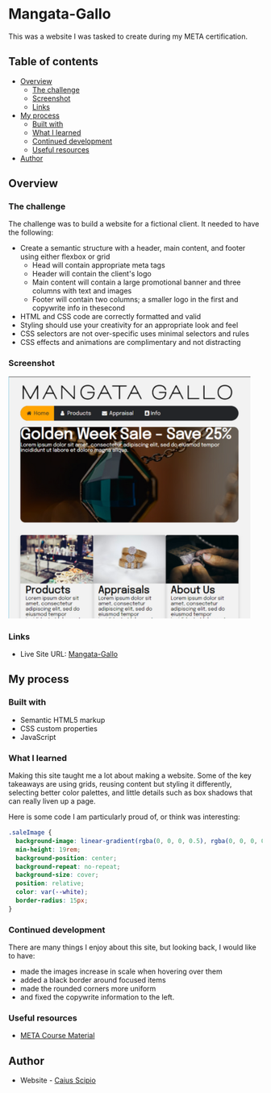 # Mangata-Gallo
This was a website I was tasked to create during my META certification.

## Table of contents

- [Overview](#overview)
  - [The challenge](#the-challenge)
  - [Screenshot](#screenshot)
  - [Links](#links)
- [My process](#my-process)
  - [Built with](#built-with)
  - [What I learned](#what-i-learned)
  - [Continued development](#continued-development)
  - [Useful resources](#useful-resources)
- [Author](#author)

## Overview

### The challenge

The challenge was to build a website for a fictional client. It needed to have the following:
  - Create a semantic structure with a header, main content, and footer using either flexbox or grid
    - Head will contain appropriate meta tags
    - Header will contain the client's logo
    - Main content will contain a large promotional banner and three columns with text and images
    - Footer will contain two columns; a smaller logo in the first and copywrite info in thesecond
  - HTML and CSS code are correctly formatted and valid
  - Styling should use your creativity for an appropriate look and feel
  - CSS selectors are not over-specific uses minimal selectors and rules
  - CSS effects and animations are complimentary and not distracting

### Screenshot

![](./META-4-Thumbnail.png)

### Links

- Live Site URL: [Mangata-Gallo](https://caius-scipio.github.io/Mangata-Gallo/)

## My process

### Built with

- Semantic HTML5 markup
- CSS custom properties
- JavaScript

### What I learned

Making this site taught me a lot about making a website. Some of the key takeaways are using grids, reusing content but styling it differently, selecting better color palettes, and little details such as box shadows that can really liven up a page.

Here is some code I am particularly proud of, or think was interesting:

```css
.saleImage {
  background-image: linear-gradient(rgba(0, 0, 0, 0.5), rgba(0, 0, 0, 0.5)), url("https://...");
  min-height: 19rem;
  background-position: center;
  background-repeat: no-repeat;
  background-size: cover;
  position: relative;
  color: var(--white);
  border-radius: 15px;
}
```

### Continued development

There are many things I enjoy about this site, but looking back, I would like to have:
  - made the images increase in scale when hovering over them
  - added a black border around focused items
  - made the rounded corners more uniform
  - and fixed the copywrite information to the left.

### Useful resources

- [META Course Material](https://www.coursera.org/professional-certificates/meta-front-end-developer)

## Author

- Website - [Caius Scipio](https://caius-scipio.github.io/Portfolio/)
